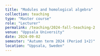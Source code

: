 ```yaml
---
title: "Modules and homological algebra"
collection: teaching
type: "Master course"
role: "Lecturer"
permalink: /teaching/2024-fall-teaching-2
venue: "Uppsala University"
date: 2024-09-02
semester: "Autumn term 2024 (Period 1+2)"
location: "Uppsala, Sweden"
---
```

